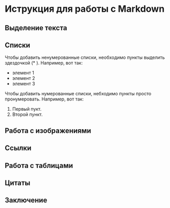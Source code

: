 # Иструкция для работы с Markdown

## Выделение текста

## Списки

Чтобы добавить ненумерованные списки, необходимо пункты выделить здездочкой (*
). Например, вот так:
 * элемент 1
 * элемент 2
 * элемент 3

 Чтобы добавить нумерованные списки, небходимо пункты просто пронумеровать. Например, вот так:
 1. Первый пукт.
 2. Второй пункт.


## Работа  с изображениями 

## Ссылки

## Работа с таблицами

## Цитаты

## Заключение 
